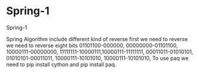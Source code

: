 # Spring-1
Spring-1

Spring Algorithm include different kind of reverse first we need to reverse we need to reverse eight bits 01101100-000000, 00000000-01101100, 10000111-00000000, 11111111-10000111,10000111-11111111, 00011011-01010101, 01010101-00011011, 10000111-10101010, 10000111-10101010, To use paq we need to pip install cython and pip install paq.
